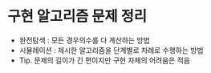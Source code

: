 # 구현 알고리즘 문제 정리

- 완전탐색 : 모든 경우의수를 다 계산하는 방법  
- 시뮬레이션 : 제시한 알고리즘을 단계별로 차례로 수행하는 방법 
- Tip. 문제의 길이가 긴 편이지만 구현 자체의 어려움은 적음    